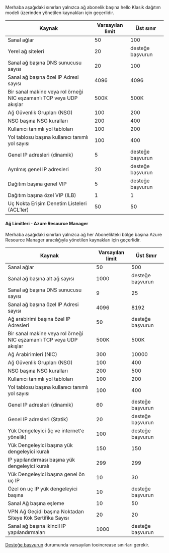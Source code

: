 <a name="virtual-networking-limits-classic"></a>Merhaba aşağıdaki sınırları yalnızca ağ abonelik başına hello Klasik dağıtım modeli üzerinden yönetilen kaynakları için geçerlidir.

| Kaynak | Varsayılan limit | Üst sınır |
| --- | --- | --- |
| Sanal ağlar |50 |100 |
| Yerel ağ siteleri |20 |desteğe başvurun |
| Sanal ağ başına DNS sunucusu sayısı |20 |100 |
| Sanal ağ başına özel IP Adresi sayısı |4096 |4096 |
| Bir sanal makine veya rol örneği NIC eşzamanlı TCP veya UDP akışlar |500K |500K |
| Ağ Güvenlik Grupları (NSG) |100 |200 |
| NSG başına NSG kuralları |200 |400 |
| Kullanıcı tanımlı yol tabloları |100 |200 |
| Yol tablosu başına kullanıcı tanımlı yol sayısı |100 |400 |
| Genel IP adresleri (dinamik) |5 |desteğe başvurun |
| Ayrılmış genel IP adresleri |20 |desteğe başvurun |
| Dağıtım başına genel VIP |5 |desteğe başvurun |
| Dağıtım başına özel VIP (ILB) |1 |1 |
| Uç Nokta Erişim Denetim Listeleri (ACL’ler) |50 |50 |

#### <a name="azure-resource-manager-virtual-networking-limits"></a>Ağ Limitleri - Azure Resource Manager
Merhaba aşağıdaki sınırları yalnızca ağ her Abonelikteki bölge başına Azure Resource Manager aracılığıyla yönetilen kaynakları için geçerlidir.

| Kaynak | Varsayılan limit | Üst Sınır |
| --- | --- | --- |
| Sanal ağlar |50 |500 |
| Sanal ağ başına alt ağ sayısı |1000 |desteğe başvurun |
| Sanal ağ başına DNS sunucusu sayısı |9 |25 |
| Sanal ağ başına özel IP Adresi sayısı |4096 |8192 |
| Ağ arabirimi başına özel IP Adresleri |50 |desteğe başvurun |
| Bir sanal makine veya rol örneği NIC eşzamanlı TCP veya UDP akışlar |500K |500K |
| Ağ Arabirimleri (NIC) |300 |10000 |
| Ağ Güvenlik Grupları (NSG) |100 |400 |
| NSG başına NSG kuralları |200 |500 |
| Kullanıcı tanımlı yol tabloları |100 |200 |
| Yol tablosu başına kullanıcı tanımlı yol sayısı |100 |400 |
| Genel IP adresleri (dinamik) |60 |desteğe başvurun |
| Genel IP adresleri (Statik) |20 |desteğe başvurun |
| Yük Dengeleyici (iç ve internet'e yönelik) |100 |desteğe başvurun |
| Yük Dengeleyici başına yük dengeleyici kuralı |150 |150 |
| IP yapılandırması başına yük dengeleyici kuralı |299 |299 |
| Yük Dengeleyici başına genel ön uç IP |10 |30 |
| Özel ön uç IP yük dengeleyici başına |10 |desteğe başvurun |
| Sanal Ağ başına eşleme |10 |50 |
| VPN Ağ Geçidi başına Noktadan Siteye Kök Sertifika Sayısı |20 |20 |
| Sanal ağ başına ikincil IP yapılandırmaları |1000 |desteğe başvurun |

[Desteğe başvurun](../articles/azure-supportability/resource-manager-core-quotas-request.md ) durumunda varsayılan tooincrease sınırları gerekir.

